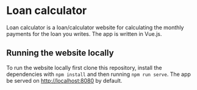 # Loan calculator
Loan calculator is a loan/calculator website for calculating the monthly payments for the loan you writes. The app is written in Vue.js. 

## Running the website locally
To run the website locally first clone this repository, install the dependencies with `npm install` and then running `npm run serve`. The app be served on [http://localhost:8080](http://localhost:8080) by default.
